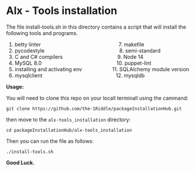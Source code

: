 # Alx - Tools installation 

The file install-tools.sh in this directory contains a script that will install the following tools and programs.

1. betty linter&nbsp; &nbsp; &nbsp;&nbsp; &nbsp; &nbsp; &nbsp;&nbsp; &nbsp; &nbsp; &nbsp;&nbsp; &nbsp; &nbsp; &nbsp;&nbsp; &nbsp; &nbsp; &nbsp;&nbsp; &nbsp; &nbsp; &nbsp;&nbsp; &nbsp; &nbsp; &nbsp;&nbsp; &nbsp; &nbsp; &nbsp;7. makefile
2. pycodestyle &nbsp;&nbsp; &nbsp; &nbsp; &nbsp;&nbsp; &nbsp; &nbsp; &nbsp;&nbsp; &nbsp; &nbsp; &nbsp;&nbsp; &nbsp; &nbsp; &nbsp;&nbsp; &nbsp; &nbsp; &nbsp;&nbsp; &nbsp; &nbsp; &nbsp;&nbsp; &nbsp; &nbsp; &nbsp; 8. semi-standard
3. C and C# compilers&nbsp; &nbsp;&nbsp; &nbsp; &nbsp; &nbsp;&nbsp; &nbsp; &nbsp; &nbsp;&nbsp; &nbsp; &nbsp; &nbsp;&nbsp; &nbsp; &nbsp; &nbsp;&nbsp; &nbsp; &nbsp; &nbsp;9. Node 14
4. MySQL 8.0 &nbsp; &nbsp; &nbsp; &nbsp; &nbsp;&nbsp; &nbsp; &nbsp; &nbsp;&nbsp; &nbsp; &nbsp; &nbsp;&nbsp; &nbsp; &nbsp; &nbsp;&nbsp; &nbsp; &nbsp; &nbsp;&nbsp; &nbsp; &nbsp; &nbsp;&nbsp; &nbsp; &nbsp; &nbsp;10. puppet-lint
5. installing and activating env&nbsp; &nbsp; &nbsp; &nbsp;&nbsp; &nbsp; &nbsp; &nbsp;&nbsp; &nbsp; &nbsp; &nbsp;11. SQLAlchemy module version
6. mysqlclient &nbsp; &nbsp;&nbsp; &nbsp; &nbsp; &nbsp;&nbsp; &nbsp; &nbsp; &nbsp;&nbsp; &nbsp; &nbsp; &nbsp;&nbsp; &nbsp; &nbsp; &nbsp;&nbsp; &nbsp; &nbsp; &nbsp;&nbsp; &nbsp; &nbsp; &nbsp;&nbsp; &nbsp; &nbsp;12. mysqldb

**Usage:**

You will need to clone this repo on your locall terminall using the cammand:
```
git clone https://github.com/the-1Riddle/packageInstallationHub.git
```

then move to the `alx-tools_installation` directory:
```
cd packageInstallationHub/alx-tools_installation
```

Then you can run the file as follows:
```
./install-tools.sh
```

**Good Luck.**
